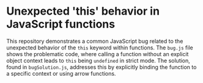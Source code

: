 # Unexpected 'this' behavior in JavaScript functions

This repository demonstrates a common JavaScript bug related to the unexpected behavior of the `this` keyword within functions.  The `bug.js` file shows the problematic code, where calling a function without an explicit object context leads to `this` being `undefined` in strict mode. The solution, found in `bugSolution.js`, addresses this by explicitly binding the function to a specific context or using arrow functions.